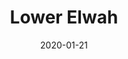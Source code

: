 ---
title: "Lower Elwah"
date: "2020-01-21"
featuredImage: ../images/R0000885.jpeg
featuredCaption: Lower Elwah, Washington, 21 January 2020
---
